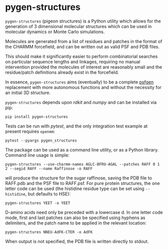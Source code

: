 # pygen-structures

`pygen-structures` (pigeon structures) is a Python utility which allows for the generation of 3 dimensional molecular structures which can be used in molecular dynamics or Monte Carlo simulations.

Molecules are generated from a list of residues and patches in the format of the CHARMM forcefield, and can be written out as valid PSF and PDB files.

This should make it significantly easier to perform combinatorial searches on particular sequence lengths and linkages, requiring no manual intervention provided the molecules of interest are reasonably small and the residue/patch definitions already exist in the forcefield.

In essence, `pygen-structures` aims (eventually) to be a complete [psfgen](https://www.ks.uiuc.edu/Research/vmd/plugins/psfgen/) replacement with more autonomous functions and without the necessity for an initial 3D structure.

`pygen-structures` depends upon _rdkit_ and _numpy_ and can be installed via pip:

```
pip install pygen-structures
```

Tests can be run with _pytest_, and the only integration test example at present requires `openmm`:

```
pytest --pyargs pygen_structures
```

The package can be used as a command line utility, or as a Python library. Command line usage is simple:

```
pygen-structures --use-charmm-names AGLC-BFRU-AGAL --patches RAFF 0 1 2 --segid RAFF --name Raffinose -o RAFF
```

will produce the structure for the sugar raffinose, saving the PDB file to RAFF.pdb and the PSF file to RAFF.psf. For pure protein structures, the one letter code can be used (the histidine residue type can be set using `--histidine`, but defaults to HSE):

```
pygen-structures YEET -o YEET
```

D-amino acids need only be preceded with a lowercase d. In one letter code mode, first and last patches can also be specified using hyphens as delimiters, and the patch name to be applied in the relevant location:

```
pygen-structures NNEU-AdFK-CTER -o AdFK
```

When output is not specified, the PDB file is written directly to stdout.
